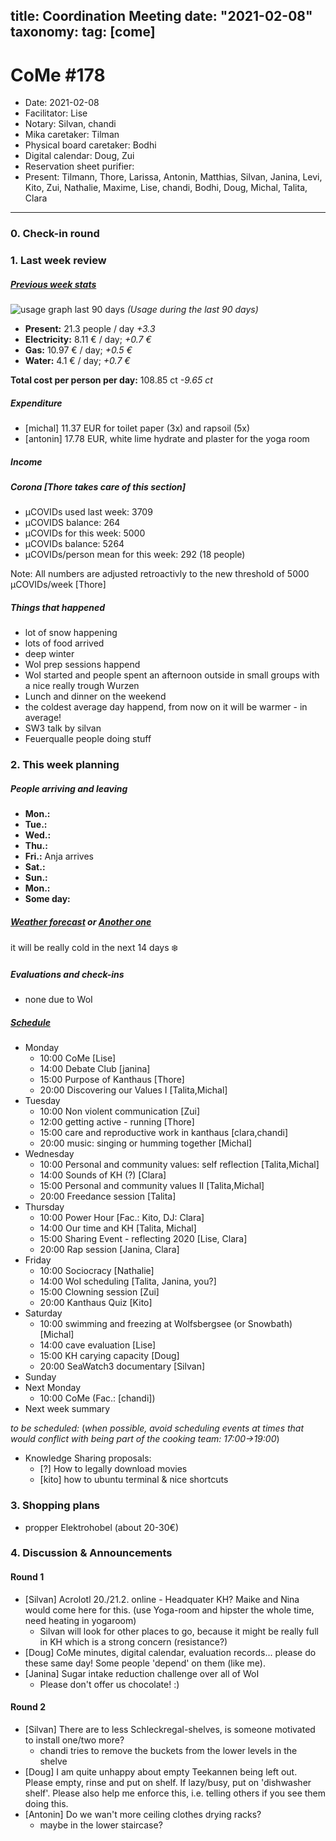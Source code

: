 title: Coordination Meeting
date: "2021-02-08"
taxonomy:
    tag: [come]
---

<!-- CoMe facilitation advice and requirements: https://gitlab.com/kanthaus/kanthaus-governance/-/blob/master/documents/coordinationMeeting/coMeFacilitationAdvice.md -->

# CoMe #178

- Date: 2021-02-08
- Facilitator: Lise
- Notary: Silvan, chandi
- Mika caretaker: Tilman
- Physical board caretaker: Bodhi
- Digital calendar: Doug, Zui
- Reservation sheet purifier:   <!-- i.e. cleaning all reservation sheets directly after CoMe: 70% isopropyl alochol recommended -->
- Present: Tilmann, Thore, Larissa, Antonin, Matthias, Silvan, Janina, Levi, Kito, Zui, Nathalie, Maxime, Lise, chandi, Bodhi, Doug, Michal, Talita, Clara

----

<!-- Minute of silence (?) -->

### 0. Check-in round


### 1. Last week review
##### [Previous week stats](https://cloud.kanthaus.online/apps/files/?dir=/kanthaus-public/resourcesUsed&fileid=146410)

![usage graph last 90 days](https://codi.kanthaus.online/uploads/upload_af5b02c72091611ac9053ce2b647c9d0.png "Usage during the last 90 days")
*(Usage during the last 90 days)*

- **Present:** 21.3 people / day _+3.3_
- **Electricity:** 8.11 € / day; _+0.7 €_
- **Gas:** 10.97 € / day; _+0.5 €_
- **Water:** 4.1 € / day; _+0.7 €_

**Total cost per person per day:** 108.85 ct _-9.65 ct_

##### Expenditure

- [michal] 11.37 EUR for toilet paper (3x) and rapsoil (5x)
- [antonin] 17.78 EUR, white lime hydrate and plaster for the yoga room

##### Income


##### Corona [Thore takes care of this section]

- µCOVIDs used last week: 3709 <!-- sum of last week points -->
- µCOVIDS balance: 264 <!-- right now, before CoMe -->
- µCOVIDs for this week: 5000 <!-- only change at corona meeting -->
- µCOVIDs balance: 5264  <!-- i.e. balance from last week + 5000 -->
- µCOVIDs/person mean for this week: 292 (18 people) <!-- balance / people -->

Note: All numbers are adjusted retroactivly to the new threshold of 5000 µCOVIDs/week [Thore] 

##### Things that happened
- lot of snow happening
- lots of food arrived
- deep winter
- WoI prep sessions happend
- WoI started and people spent an afternoon outside in small groups with a nice really trough Wurzen
- Lunch and dinner on the weekend
- the coldest average day happend, from now on it will be warmer - in average!
- SW3 talk by silvan
- Feuerqualle people doing stuff

### 2. This week planning

##### People arriving and leaving
- **Mon.:** 
- **Tue.:**
- **Wed.:**
- **Thu.:**
- **Fri.:** Anja arrives
- **Sat.:**
- **Sun.:**
- **Mon.:** 
- **Some day:** 

##### [Weather forecast](https://www.meteoblue.com/en/weather/week/wurzen_germany_2805597?day=3) or [Another one](https://www.wetteronline.de/wetter/wurzen)
it will be really cold in the next 14 days :snowflake: 

##### Evaluations and check-ins
- none due to WoI

##### [Schedule](https://cloud.kanthaus.online/apps/calendar/)
<!-- Ja&Ti's availability due to Mika care as of 2021-02-08: 13-16, 60% of the time -->
- Monday
    - 10:00 CoMe [Lise]
    - 14:00 Debate Club [janina]
    - 15:00 Purpose of Kanthaus [Thore]
    - 20:00 Discovering our Values I [Talita,Michal]
- Tuesday
    - 10:00 Non violent communication [Zui]
    - 12:00 getting active - running [Thore]
    - 15:00 care and reproductive work in kanthaus [clara,chandi]
    - 20:00 music: singing or humming together [Michal]
- Wednesday
    - 10:00 Personal and community values: self reflection [Talita,Michal]
    - 14:00 Sounds of KH (?) [Clara]
    - 15:00 Personal and community values II [Talita,Michal]
    - 20:00 Freedance session [Talita]
- Thursday
    - 10:00 Power Hour [Fac.: Kito, DJ: Clara]
    - 14:00 Our time and KH [Talita, Michal]
    - 15:00 Sharing Event - reflecting 2020 [Lise, Clara]
    - 20:00 Rap session [Janina, Clara]
- Friday
    - 10:00 Sociocracy [Nathalie]
    - 14:00 WoI scheduling [Talita, Janina, you?]
    - 15:00 Clowning session [Zui]
    - 20:00 Kanthaus Quiz [Kito]
- Saturday
    - 10:00 swimming and freezing at Wolfsbergsee (or Snowbath) [Michal]
    - 14:00 cave evaluation [Lise]
    - 15:00 KH carying capacity [Doug]
    - 20:00 SeaWatch3 documentary [Silvan]
- Sunday
- Next Monday
  - 10:00 CoMe (Fac.: [chandi])
- Next week summary

_to be scheduled:_
(*when possible, avoid scheduling events at times that would conflict with being part of the cooking team: 17:00->19:00*)

- Knowledge Sharing proposals: <!--https://codi.kanthaus.online/KnowledgeSharingSessions#--> 
  * [?] How to legally download movies
  * [kito] how to ubuntu terminal & nice shortcuts



### 3. Shopping plans
- propper Elektrohobel (about 20-30€)

### 4. Discussion & Announcements

#### Round 1
- [Silvan] Acrolotl 20./21.2. online - Headquater KH? Maike and Nina would come here for this. (use Yoga-room and hipster the whole time, need heating in yogaroom)
    - Silvan will look for other places to go, because it might be really full in KH which is a strong concern (resistance?)
- [Doug] CoMe minutes, digital calendar, evaluation records... please do these same day! Some people 'depend' on them (like me).
- [Janina] Sugar intake reduction challenge over all of WoI
    - Please don't offer us chocolate! :)

#### Round 2
- [Silvan] There are to less Schleckregal-shelves, is someone motivated to install one/two more?
    - chandi tries to remove the buckets from the lower levels in the shelve
- [Doug] I am quite unhappy about empty Teekannen being left out. Please empty, rinse and put on shelf. If lazy/busy, put on 'dishwasher shelf'. Please also help me enforce this, i.e. telling others if you see them doing this.
- [Antonin] Do we wan't more ceiling clothes drying racks?
    - maybe in the lower staircase?
